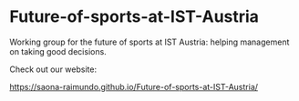 # Future-of-sports-at-IST-Austria
Working group for the future of sports at IST Austria: helping management on taking good decisions.

Check out our website:

https://saona-raimundo.github.io/Future-of-sports-at-IST-Austria/
